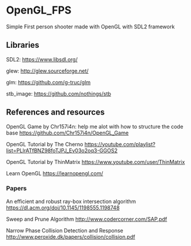 # OpenGL_FPS

Simple First person shooter made with OpenGL with SDL2 framework

## Libraries

SDL2: 
	https://www.libsdl.org/
	
glew:
	http://glew.sourceforge.net/
	
glm:
	https://github.com/g-truc/glm
	
stb_image:
	https://github.com/nothings/stb

## References and resources

OpenGL Game by Chr157i4n: help me alot with how to structure the code base
	https://github.com/Chr157i4n/OpenGL_Game
	
OpenGL Tutorial by The Cherno
	https://youtube.com/playlist?list=PLlrATfBNZ98foTJPJ_Ev03o2oq3-GGOS2
	
OpenGL Tutorial by ThinMatrix
	https://www.youtube.com/user/ThinMatrix
	
Learn OpenGL
	https://learnopengl.com/
	
### Papers
An efficient and robust ray-box intersection algorithm
	https://dl.acm.org/doi/10.1145/1198555.1198748

Sweep and Prune Algorithm
	http://www.codercorner.com/SAP.pdf

Narrow Phase Collision Detection and Response
	http://www.peroxide.dk/papers/collision/collision.pdf
